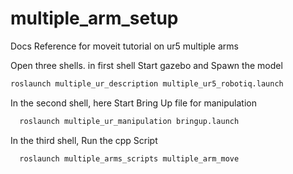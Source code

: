 # multiple_arm_setup
Docs Reference for moveit tutorial on ur5 multiple arms

Open three shells. in first shell Start gazebo and Spawn the model

  ```bash
  roslaunch multiple_ur_description multiple_ur5_robotiq.launch
  ```

In the second shell, here Start Bring Up file for manipulation

```bash
  roslaunch multiple_ur_manipulation bringup.launch
  ```

In the third shell, Run the cpp Script

```bash
  roslaunch multiple_arms_scripts multiple_arm_move
  ```
